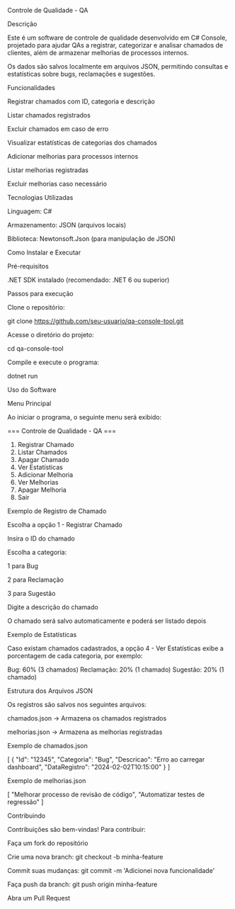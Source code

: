 Controle de Qualidade - QA

Descrição

Este é um software de controle de qualidade desenvolvido em C# Console, projetado para ajudar QAs a registrar, categorizar e analisar chamados de clientes, além de armazenar melhorias de processos internos.

Os dados são salvos localmente em arquivos JSON, permitindo consultas e estatísticas sobre bugs, reclamações e sugestões.

Funcionalidades

Registrar chamados com ID, categoria e descrição

Listar chamados registrados

Excluir chamados em caso de erro

Visualizar estatísticas de categorias dos chamados

Adicionar melhorias para processos internos

Listar melhorias registradas

Excluir melhorias caso necessário

Tecnologias Utilizadas

Linguagem: C#

Armazenamento: JSON (arquivos locais)

Biblioteca: Newtonsoft.Json (para manipulação de JSON)

Como Instalar e Executar

Pré-requisitos

.NET SDK instalado (recomendado: .NET 6 ou superior)

Passos para execução

Clone o repositório:

git clone https://github.com/seu-usuario/qa-console-tool.git

Acesse o diretório do projeto:

cd qa-console-tool

Compile e execute o programa:

dotnet run

Uso do Software

Menu Principal

Ao iniciar o programa, o seguinte menu será exibido:

=== Controle de Qualidade - QA ===
1. Registrar Chamado
2. Listar Chamados
3. Apagar Chamado
4. Ver Estatísticas
5. Adicionar Melhoria
6. Ver Melhorias
7. Apagar Melhoria
8. Sair

Exemplo de Registro de Chamado

Escolha a opção 1 - Registrar Chamado

Insira o ID do chamado

Escolha a categoria:

1 para Bug

2 para Reclamação

3 para Sugestão

Digite a descrição do chamado

O chamado será salvo automaticamente e poderá ser listado depois

Exemplo de Estatísticas

Caso existam chamados cadastrados, a opção 4 - Ver Estatísticas exibe a porcentagem de cada categoria, por exemplo:

Bug: 60% (3 chamados)
Reclamação: 20% (1 chamado)
Sugestão: 20% (1 chamado)

Estrutura dos Arquivos JSON

Os registros são salvos nos seguintes arquivos:

chamados.json → Armazena os chamados registrados

melhorias.json → Armazena as melhorias registradas

Exemplo de chamados.json

[
  {
    "Id": "12345",
    "Categoria": "Bug",
    "Descricao": "Erro ao carregar dashboard",
    "DataRegistro": "2024-02-02T10:15:00"
  }
]

Exemplo de melhorias.json

[
  "Melhorar processo de revisão de código",
  "Automatizar testes de regressão"
]

Contribuindo

Contribuições são bem-vindas! Para contribuir:

Faça um fork do repositório

Crie uma nova branch: git checkout -b minha-feature

Commit suas mudanças: git commit -m 'Adicionei nova funcionalidade'

Faça push da branch: git push origin minha-feature

Abra um Pull Request
